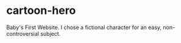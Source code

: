# cartoon-hero
Baby's First Website.  I chose a fictional character for an easy, non-controversial subject.
